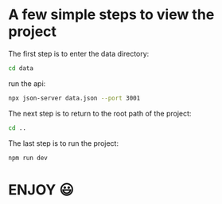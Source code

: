 # A few simple steps to view the project

The first step is to enter the data directory:

```bash
cd data
```

run the api:

```bash
npx json-server data.json --port 3001
```

The next step is to return to the root path of the project:

```bash
cd ..
```

The last step is to run the project:

```bash
npm run dev
```

# ENJOY :smiley: